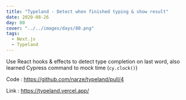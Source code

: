 ```yaml
---
title: "Typeland - Detect when finished typing & show result"
date: 2020-08-26
day: 80
cover: "../../images/days/80.png"
tags:
  - Next.js
  - Typeland
---
```


Use React hooks & effects to detect type completion on last word, also learned Cypress command to mock time (`cy.clock()`)

Code : https://github.com/narze/typeland/pull/4

Link : https://typeland.vercel.app/
